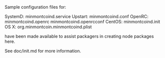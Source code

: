 Sample configuration files for:

SystemD: minmontcoind.service
Upstart: minmontcoind.conf
OpenRC:  minmontcoind.openrc
         minmontcoind.openrcconf
CentOS:  minmontcoind.init
OS X:    org.minmontcoin.minmontcoind.plist

have been made available to assist packagers in creating node packages here.

See doc/init.md for more information.
